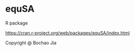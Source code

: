 # equSA
R package

https://cran.r-project.org/web/packages/equSA/index.html

Copyright @ Bochao Jia
